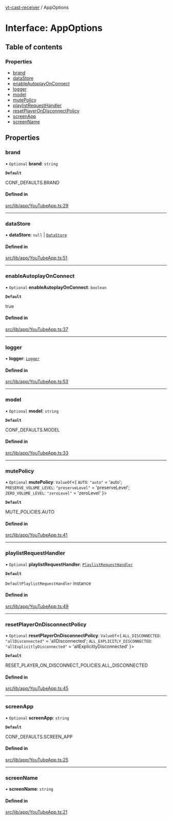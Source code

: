 [yt-cast-receiver](../README.md) / AppOptions

# Interface: AppOptions

## Table of contents

### Properties

- [brand](AppOptions.md#brand)
- [dataStore](AppOptions.md#datastore)
- [enableAutoplayOnConnect](AppOptions.md#enableautoplayonconnect)
- [logger](AppOptions.md#logger)
- [model](AppOptions.md#model)
- [mutePolicy](AppOptions.md#mutepolicy)
- [playlistRequestHandler](AppOptions.md#playlistrequesthandler)
- [resetPlayerOnDisconnectPolicy](AppOptions.md#resetplayerondisconnectpolicy)
- [screenApp](AppOptions.md#screenapp)
- [screenName](AppOptions.md#screenname)

## Properties

### brand

• `Optional` **brand**: `string`

**`Default`**

CONF_DEFAULTS.BRAND

#### Defined in

[src/lib/app/YouTubeApp.ts:29](https://github.com/patrickkfkan/yt-cast-receiver/blob/2051e1f/src/lib/app/YouTubeApp.ts#L29)

___

### dataStore

• **dataStore**: ``null`` \| [`DataStore`](../classes/DataStore.md)

#### Defined in

[src/lib/app/YouTubeApp.ts:51](https://github.com/patrickkfkan/yt-cast-receiver/blob/2051e1f/src/lib/app/YouTubeApp.ts#L51)

___

### enableAutoplayOnConnect

• `Optional` **enableAutoplayOnConnect**: `boolean`

**`Default`**

true

#### Defined in

[src/lib/app/YouTubeApp.ts:37](https://github.com/patrickkfkan/yt-cast-receiver/blob/2051e1f/src/lib/app/YouTubeApp.ts#L37)

___

### logger

• **logger**: [`Logger`](Logger.md)

#### Defined in

[src/lib/app/YouTubeApp.ts:53](https://github.com/patrickkfkan/yt-cast-receiver/blob/2051e1f/src/lib/app/YouTubeApp.ts#L53)

___

### model

• `Optional` **model**: `string`

**`Default`**

CONF_DEFAULTS.MODEL

#### Defined in

[src/lib/app/YouTubeApp.ts:33](https://github.com/patrickkfkan/yt-cast-receiver/blob/2051e1f/src/lib/app/YouTubeApp.ts#L33)

___

### mutePolicy

• `Optional` **mutePolicy**: `ValueOf`<{ `AUTO`: ``"auto"`` = 'auto'; `PRESERVE_VOLUME_LEVEL`: ``"preserveLevel"`` = 'preserveLevel'; `ZERO_VOLUME_LEVEL`: ``"zeroLevel"`` = 'zeroLevel' }\>

**`Default`**

MUTE_POLICIES.AUTO

#### Defined in

[src/lib/app/YouTubeApp.ts:41](https://github.com/patrickkfkan/yt-cast-receiver/blob/2051e1f/src/lib/app/YouTubeApp.ts#L41)

___

### playlistRequestHandler

• `Optional` **playlistRequestHandler**: [`PlaylistRequestHandler`](../classes/PlaylistRequestHandler.md)

**`Default`**

`DefaultPlaylistRequestHandler` instance

#### Defined in

[src/lib/app/YouTubeApp.ts:49](https://github.com/patrickkfkan/yt-cast-receiver/blob/2051e1f/src/lib/app/YouTubeApp.ts#L49)

___

### resetPlayerOnDisconnectPolicy

• `Optional` **resetPlayerOnDisconnectPolicy**: `ValueOf`<{ `ALL_DISCONNECTED`: ``"allDisconnected"`` = 'allDisconnected'; `ALL_EXPLICITLY_DISCONNECTED`: ``"allExplicitlyDisconnected"`` = 'allExplicitlyDisconnected' }\>

**`Default`**

RESET_PLAYER_ON_DISCONNECT_POLICIES.ALL_DISCONNECTED

#### Defined in

[src/lib/app/YouTubeApp.ts:45](https://github.com/patrickkfkan/yt-cast-receiver/blob/2051e1f/src/lib/app/YouTubeApp.ts#L45)

___

### screenApp

• `Optional` **screenApp**: `string`

**`Default`**

CONF_DEFAULTS.SCREEN_APP

#### Defined in

[src/lib/app/YouTubeApp.ts:25](https://github.com/patrickkfkan/yt-cast-receiver/blob/2051e1f/src/lib/app/YouTubeApp.ts#L25)

___

### screenName

• **screenName**: `string`

#### Defined in

[src/lib/app/YouTubeApp.ts:21](https://github.com/patrickkfkan/yt-cast-receiver/blob/2051e1f/src/lib/app/YouTubeApp.ts#L21)
